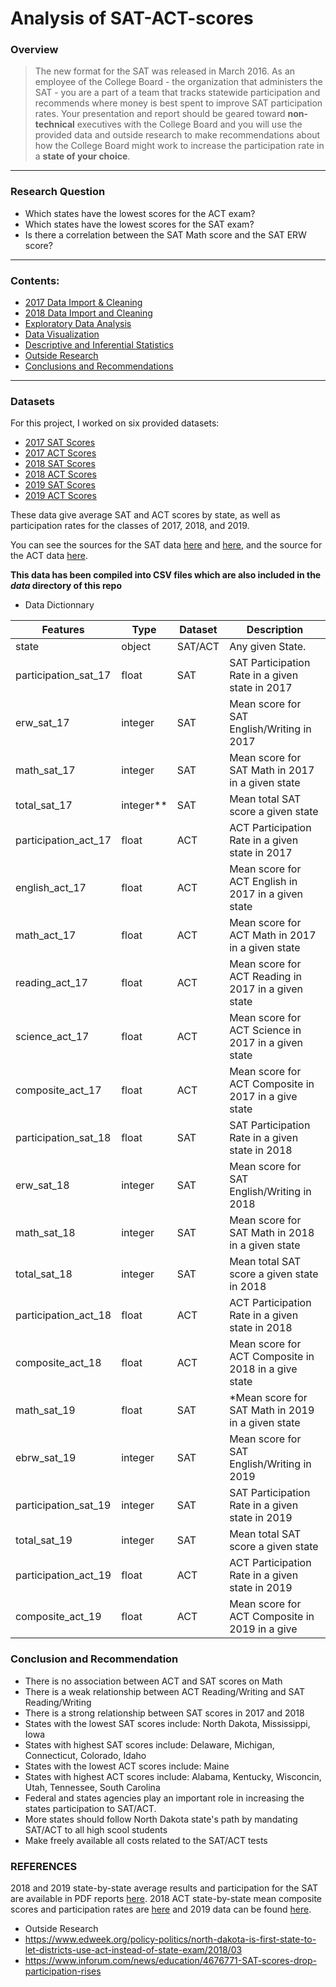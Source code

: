  # Analysis of SAT-ACT-scores

### Overview
> The new format for the SAT was released in March 2016. As an employee of the College Board - the organization that administers the SAT - you are a part of a team that tracks statewide participation and recommends where money is best spent to improve SAT participation rates. Your presentation and report should be geared toward **non-technical** executives with the College Board and you will use the provided data and outside research to make recommendations about how the College Board might work to increase the participation rate in a **state of your choice**.

---

### Research Question
- Which states have the lowest scores for the ACT exam?
- Which states have the lowest scores for the SAT exam?
- Is there a correlation between the SAT Math score and the SAT ERW score?

---

### Contents:
- [2017 Data Import & Cleaning](#Data-Import-and-Cleaning)
- [2018 Data Import and Cleaning](#2018-Data-Import-and-Cleaning)
- [Exploratory Data Analysis](#Exploratory-Data-Analysis)
- [Data Visualization](#Visualize-the-data)
- [Descriptive and Inferential Statistics](#Descriptive-and-Inferential-Statistics)
- [Outside Research](#Outside-Research)
- [Conclusions and Recommendations](#Conclusions-and-Recommendations)

--- 

### Datasets
For this project, I worked on six provided datasets:

- [2017 SAT Scores](./data/sat_2017.csv)
- [2017 ACT Scores](./data/act_2017.csv)
- [2018 SAT Scores](./data/sat_2018.csv)
- [2018 ACT Scores](./data/act_2018.csv)
- [2019 SAT Scores](./data/sat_2019.csv)
- [2019 ACT Scores](./data/act_2019.csv)

These data give average SAT and ACT scores by state, as well as participation rates for the classes of 2017, 2018, and 2019.

You can see the sources for the SAT data [here](https://blog.collegevine.com/here-are-the-average-sat-scores-by-state/) and [here](https://blog.prepscholar.com/average-sat-scores-by-state-most-recent), and the source for the ACT data [here](https://blog.prepscholar.com/act-scores-by-state-averages-highs-and-lows).

**This data has been compiled into CSV files which are also included in the *data* directory of this repo**

- Data Dictionnary

| Features | Type | Dataset | Description |
| --- | --- | --- | --- |
| state | object | SAT/ACT | Any given State. |
| participation_sat_17 | float | SAT | SAT Participation Rate in a given state in 2017 |
| erw_sat_17 | integer | SAT | Mean score for SAT English/Writing in 2017 |
| math_sat_17 | integer | SAT | Mean score for SAT Math in 2017 in a given state |
| total_sat_17 | integer** | SAT | Mean total SAT score a given state |
| participation_act_17 | float | ACT | ACT Participation Rate in a given state in 2017 |
| english_act_17 | float | ACT | Mean score for ACT English in 2017 in a given state|
| math_act_17 | float | ACT | Mean score for ACT Math in 2017 in a given state |
| reading_act_17 | float | ACT | Mean score for ACT Reading in 2017 in a given state |
| science_act_17 | float | ACT | Mean score for ACT Science in 2017 in a given state |
| composite_act_17 | float | ACT | Mean score for ACT Composite in 2017 in a give state |
| participation_sat_18 | float | SAT | SAT Participation Rate in a given state in 2018 |
| erw_sat_18 | integer | SAT | Mean score for SAT English/Writing in 2018 |
| math_sat_18 | integer | SAT | Mean score for SAT Math in 2018 in a given state |
| total_sat_18 | integer | SAT | Mean total SAT score a given state in 2018 |
| participation_act_18 | float | ACT | ACT Participation Rate in a given state in 2018 |
| composite_act_18 | float | ACT | Mean score for ACT Composite in 2018 in a give state |
| math_sat_19 | float | SAT |*Mean score for SAT Math in 2019 in a given state |
| ebrw_sat_19  | integer | SAT | Mean score for SAT English/Writing in 2019 |
| participation_sat_19 | integer | SAT | SAT Participation Rate in a given state in 2019 |
| total_sat_19 | integer | SAT | Mean total SAT score a given state |
| participation_act_19 | float | ACT | ACT Participation Rate in a given state in 2019 |
| composite_act_19 | float | ACT | Mean score for ACT Composite in 2019 in a give |


### Conclusion and Recommendation

- There is no association between ACT and SAT scores on Math
- There is a weak relationship between ACT Reading/Writing and SAT Reading/Writing
- There is a strong relationship between SAT scores in 2017 and 2018
- States with the lowest SAT scores include: North Dakota, Mississippi, Iowa
- States with highest SAT scores include: Delaware, Michigan, Connecticut, Colorado, Idaho
- States with the lowest ACT scores include: Maine
- States with highest ACT scores include: Alabama, Kentucky, Wisconcin, Utah, Tennessee, South Carolina
- Federal and states agencies play an important role in increasing the states participation to SAT/ACT. 
- More states should follow North Dakota state's path by mandating SAT/ACT to all high scool students
- Make freely available all costs related to the SAT/ACT tests  

### REFERENCES

2018 and 2019 state-by-state average results and participation for the SAT are available in PDF reports [here](https://reports.collegeboard.org/sat-suite-program-results/state-results). 2018 ACT state-by-state mean composite scores and participation rates are [here](http://www.act.org/content/dam/act/unsecured/documents/cccr2018/Average-Scores-by-State.pdf) and 2019 data can be found [here](https://www.act.org/content/dam/act/secured/documents/cccr-2019/Average-Scores-by-State.pdf).
- Outside Research
- https://www.edweek.org/policy-politics/north-dakota-is-first-state-to-let-districts-use-act-instead-of-state-exam/2018/03
- https://www.inforum.com/news/education/4676771-SAT-scores-drop-participation-rises
